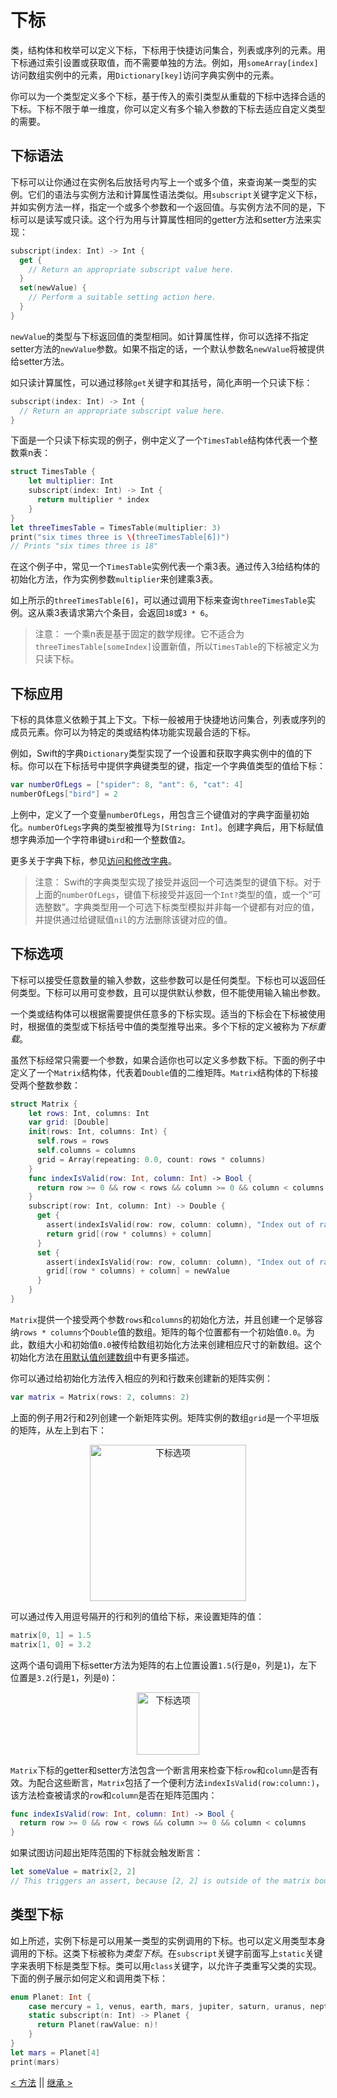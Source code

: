 # 下标

类，结构体和枚举可以定义下标，下标用于快捷访问集合，列表或序列的元素。用下标通过索引设置或获取值，而不需要单独的方法。例如，用`someArray[index]`访问数组实例中的元素，用`Dictionary[key]`访问字典实例中的元素。

你可以为一个类型定义多个下标，基于传入的索引类型从重载的下标中选择合适的下标。下标不限于单一维度，你可以定义有多个输入参数的下标去适应自定义类型的需要。

## 下标语法

下标可以让你通过在实例名后放括号内写上一个或多个值，来查询某一类型的实例。它们的语法与实例方法和计算属性语法类似。用`subscript`关键字定义下标，并如实例方法一样，指定一个或多个参数和一个返回值。与实例方法不同的是，下标可以是读写或只读。这个行为用与计算属性相同的getter方法和setter方法来实现：
```swift
subscript(index: Int) -> Int {
  get {
    // Return an appropriate subscript value here.
  }
  set(newValue) {
    // Perform a suitable setting action here.
  }
}
```

`newValue`的类型与下标返回值的类型相同。如计算属性样，你可以选择不指定setter方法的`newValue`参数。如果不指定的话，一个默认参数名`newValue`将被提供给setter方法。

如只读计算属性，可以通过移除`get`关键字和其括号，简化声明一个只读下标：
```swift
subscript(index: Int) -> Int {
  // Return an appropriate subscript value here.
}
```

下面是一个只读下标实现的例子，例中定义了一个`TimesTable`结构体代表一个整数乘n表：
```swift
struct TimesTable {
    let multiplier: Int
    subscript(index: Int) -> Int {
      return multiplier * index
    }
}
let threeTimesTable = TimesTable(multiplier: 3)
print("six times three is \(threeTimesTable[6])")
// Prints "six times three is 18"
```

在这个例子中，常见一个`TimesTable`实例代表一个乘3表。通过传入3给结构体的初始化方法，作为实例参数`multiplier`来创建乘3表。

如上所示的`threeTimesTable[6]`，可以通过调用下标来查询`threeTimesTable`实例。这从乘3表请求第六个条目，会返回`18`或`3 * 6`。

> 注意：
一个乘n表是基于固定的数学规律。它不适合为`threeTimesTable[someIndex]`设置新值，所以`TimesTable`的下标被定义为只读下标。

## 下标应用

下标的具体意义依赖于其上下文。下标一般被用于快捷地访问集合，列表或序列的成员元素。你可以为特定的类或结构体功能实现最合适的下标。

例如，Swift的字典`Dictionary`类型实现了一个设置和获取字典实例中的值的下标。你可以在下标括号中提供字典键类型的键，指定一个字典值类型的值给下标：
```swift
var numberOfLegs = ["spider": 8, "ant": 6, "cat": 4]
numberOfLegs["bird"] = 2
```

上例中，定义了一个变量`numberOfLegs`，用包含三个键值对的字典字面量初始化。`numberOfLegs`字典的类型被推导为`[String: Int]`。创建字典后，用下标赋值想字典添加一个字符串键`bird`和一个整数值`2`。

更多关于字典下标，参见[访问和修改字典](Collection_Types.md#访问和修改字典)。

> 注意：
Swift的字典类型实现了接受并返回一个可选类型的键值下标。对于上面的`numberOfLegs`，键值下标接受并返回一个`Int?`类型的值，或一个“可选整数”。字典类型用一个可选下标类型模拟并非每一个键都有对应的值，并提供通过给键赋值`nil`的方法删除该键对应的值。

## 下标选项

下标可以接受任意数量的输入参数，这些参数可以是任何类型。下标也可以返回任何类型。下标可以用可变参数，且可以提供默认参数，但不能使用输入输出参数。

一个类或结构体可以根据需要提供任意多的下标实现。适当的下标会在下标被使用时，根据值的类型或下标括号中值的类型推导出来。多个下标的定义被称为*下标重载*。

虽然下标经常只需要一个参数，如果合适你也可以定义多参数下标。下面的例子中定义了一个`Matrix`结构体，代表着`Double`值的二维矩阵。`Matrix`结构体的下标接受两个整数参数：
```swift
struct Matrix {
    let rows: Int, columns: Int
    var grid: [Double]
    init(rows: Int, columns: Int) {
      self.rows = rows
      self.columns = columns
      grid = Array(repeating: 0.0, count: rows * columns)
    }
    func indexIsValid(row: Int, column: Int) -> Bool {
      return row >= 0 && row < rows && column >= 0 && column < columns
    }
    subscript(row: Int, column: Int) -> Double {
      get {
        assert(indexIsValid(row: row, column: column), "Index out of range")
        return grid[(row * columns) + column]
      }
      set {
        assert(indexIsValid(row: row, column: column), "Index out of range")
        grid[(row * columns) + column] = newValue
      }
    }
}
```

`Matrix`提供一个接受两个参数`rows`和`columns`的初始化方法，并且创建一个足够容纳`rows * columns`个`Double`值的数组。矩阵的每个位置都有一个初始值`0.0`。为此，数组大小和初始值`0.0`被传给数组初始化方法来创建相应尺寸的新数组。这个初始化方法在[用默认值创建数组](Collection_Types.md#用默认值创建数组)中有更多描述。

你可以通过给初始化方法传入相应的列和行数来创建新的矩阵实例：
```swift
var matrix = Matrix(rows: 2, columns: 2)
```

上面的例子用2行和2列创建一个新矩阵实例。矩阵实例的数组`grid`是一个平坦版的矩阵，从左上到右下：

<p align="center">
<img src="https://docs.swift.org/swift-book/_images/subscriptMatrix01_2x.png" alt="下标选项" width="250"/>
</p>

可以通过传入用逗号隔开的行和列的值给下标，来设置矩阵的值：
```swift
matrix[0, 1] = 1.5
matrix[1, 0] = 3.2
```

这两个语句调用下标setter方法为矩阵的右上位置设置`1.5`(行是`0`，列是`1`)，左下位置是`3.2`(行是`1`，列是`0`)：

<p align="center">
<img src="https://docs.swift.org/swift-book/_images/subscriptMatrix02_2x.png" alt="下标选项" width="100"/>
</p>

`Matrix`下标的getter和setter方法包含一个断言用来检查下标`row`和`column`是否有效。为配合这些断言，`Matrix`包括了一个便利方法`indexIsValid(row:column:)`，该方法检查被请求的`row`和`column`是否在矩阵范围内：
```swift
func indexIsValid(row: Int, column: Int) -> Bool {
  return row >= 0 && row < rows && column >= 0 && column < columns
}
```

如果试图访问超出矩阵范围的下标就会触发断言：
```swift
let someValue = matrix[2, 2]
// This triggers an assert, because [2, 2] is outside of the matrix bounds.
```

## 类型下标

如上所述，实例下标是可以用某一类型的实例调用的下标。也可以定义用类型本身调用的下标。这类下标被称为*类型下标*。在`subscript`关键字前面写上`static`关键字来表明下标是类型下标。类可以用`class`关键字，以允许子类重写父类的实现。下面的例子展示如何定义和调用类下标：
```swift
enum Planet: Int {
    case mercury = 1, venus, earth, mars, jupiter, saturn, uranus, neptune
    static subscript(n: Int) -> Planet {
      return Planet(rawValue: n)!
    }
}
let mars = Planet[4]
print(mars)
```

[< 方法](Methods.md) || [继承 >](Inheritance.md)

